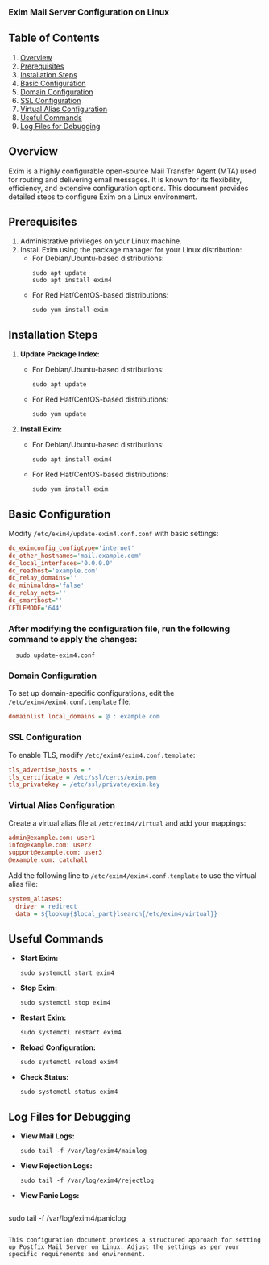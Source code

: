 ### Exim Mail Server Configuration on Linux

## Table of Contents
1. [Overview](#overview)
2. [Prerequisites](#prerequisites)
3. [Installation Steps](#installation-steps)
4. [Basic Configuration](#basic-configuration)
5. [Domain Configuration](#domain-configuration)
6. [SSL Configuration](#ssl-configuration)
7. [Virtual Alias Configuration](#virtual-alias-configuration)
8. [Useful Commands](#useful-commands)
9. [Log Files for Debugging](#log-files-for-debugging)

## Overview
Exim is a highly configurable open-source Mail Transfer Agent (MTA) used for routing and delivering email messages. It is known for its flexibility, efficiency, and extensive configuration options. This document provides detailed steps to configure Exim on a Linux environment.

## Prerequisites
1. Administrative privileges on your Linux machine.
2. Install Exim using the package manager for your Linux distribution:
   - For Debian/Ubuntu-based distributions:
     ```shell
     sudo apt update
     sudo apt install exim4
     ```
   - For Red Hat/CentOS-based distributions:
     ```shell
     sudo yum install exim
     ```

## Installation Steps
1. **Update Package Index:**
   - For Debian/Ubuntu-based distributions:
     ```shell
     sudo apt update
     ```
   - For Red Hat/CentOS-based distributions:
     ```shell
     sudo yum update
     ```

2. **Install Exim:**
   - For Debian/Ubuntu-based distributions:
     ```shell
     sudo apt install exim4
     ```
   - For Red Hat/CentOS-based distributions:
     ```shell
     sudo yum install exim
     ```

## Basic Configuration
Modify `/etc/exim4/update-exim4.conf.conf` with basic settings:

```ini
dc_eximconfig_configtype='internet'
dc_other_hostnames='mail.example.com'
dc_local_interfaces='0.0.0.0'
dc_readhost='example.com'
dc_relay_domains=''
dc_minimaldns='false'
dc_relay_nets=''
dc_smarthost=''
CFILEMODE='644'
```

### After modifying the configuration file, run the following command to apply the changes:

```Shell
  sudo update-exim4.conf
```

### Domain Configuration
To set up domain-specific configurations, edit the `/etc/exim4/exim4.conf.template` file:

```ini
domainlist local_domains = @ : example.com
```

### SSL Configuration
To enable TLS, modify `/etc/exim4/exim4.conf.template`:

```ini
tls_advertise_hosts = *
tls_certificate = /etc/ssl/certs/exim.pem
tls_privatekey = /etc/ssl/private/exim.key
```

### Virtual Alias Configuration
Create a virtual alias file at  `/etc/exim4/virtual` and add your mappings:

```ini
admin@example.com: user1
info@example.com: user2
support@example.com: user3
@example.com: catchall
```

Add the following line to `/etc/exim4/exim4.conf.template` to use the virtual alias file:
```ini
system_aliases:
  driver = redirect
  data = ${lookup{$local_part}lsearch{/etc/exim4/virtual}}
```

## Useful Commands
- **Start Exim:**
  ```shell
  sudo systemctl start exim4
  ```
- **Stop Exim:**
  ```shell
  sudo systemctl stop exim4
  ```
- **Restart Exim:**
  ```shell
  sudo systemctl restart exim4
  ```
- **Reload Configuration:**
  ```shell
  sudo systemctl reload exim4
  ```
- **Check Status:**
  ```shell
  sudo systemctl status exim4
  ```

## Log Files for Debugging
- **View Mail Logs:**
  ```shell
  sudo tail -f /var/log/exim4/mainlog
  ```
- **View Rejection Logs:**
  ```shell
  sudo tail -f /var/log/exim4/rejectlog
  ```
- **View Panic Logs:**
  ```shell
sudo tail -f /var/log/exim4/paniclog
  ```

This configuration document provides a structured approach for setting up Postfix Mail Server on Linux. Adjust the settings as per your specific requirements and environment.